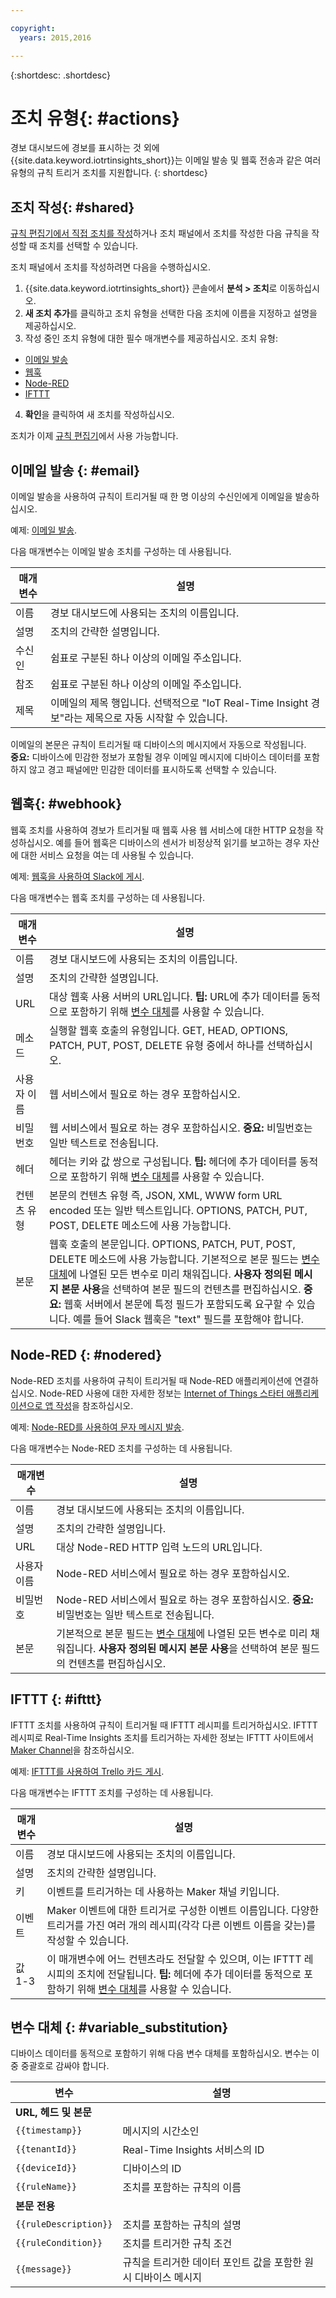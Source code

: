 ```yaml
---

copyright:
  years: 2015,2016

---
```


{:shortdesc: .shortdesc}

# 조치 유형{: #actions}

경보 대시보드에 경보를 표시하는 것 외에 {{site.data.keyword.iotrtinsights_short}}는 이메일 발송 및 웹훅 전송과 같은 여러 유형의 규칙 트리거 조치를 지원합니다.
{: shortdesc}

## 조치 작성{: #shared}
[규칙 편집기에서 직접 조치를 작성](rules.html "규칙 작성")하거나 조치 패널에서 조치를 작성한 다음 규칙을 작성할 때 조치를 선택할 수 있습니다. 

조치 패널에서 조치를 작성하려면 다음을 수행하십시오. 
1. {{site.data.keyword.iotrtinsights_short}} 콘솔에서 **분석 > 조치**로 이동하십시오. 
2. **새 조치 추가**를 클릭하고 조치 유형을 선택한 다음 조치에 이름을 지정하고 설명을 제공하십시오. 
3. 작성 중인 조치 유형에 대한 필수 매개변수를 제공하십시오.
조치 유형:  
 - [이메일 발송](#email "이메일 발송")
 - [웹훅](#webhook "웹훅")
 - [Node-RED](#nodered "Node-RED")
 - [IFTTT](#ifttt "IFTTT")
4. **확인**을 클릭하여 새 조치를 작성하십시오. 

조치가 이제 [규칙 편집기](rules.html#rules "규칙 편집기")에서 사용 가능합니다. 



## 이메일 발송 {: #email}
이메일 발송을 사용하여 규칙이 트리거될 때 한 명 이상의 수신인에게 이메일을 발송하십시오. 

예제: [이메일 발송](action_examples.html#emailex).

다음 매개변수는 이메일 발송 조치를 구성하는 데 사용됩니다. 

매개변수 | 설명
---|---
이름 | 경보 대시보드에 사용되는 조치의 이름입니다.
설명 | 조치의 간략한 설명입니다.
수신인 | 쉼표로 구분된 하나 이상의 이메일 주소입니다.
참조 | 쉼표로 구분된 하나 이상의 이메일 주소입니다.
제목 | 이메일의 제목 행입니다. 선택적으로 "IoT Real-Time Insight 경보"라는 제목으로 자동 시작할 수 있습니다.

이메일의 본문은 규칙이 트리거될 때 디바이스의 메시지에서 자동으로 작성됩니다.   
**중요:** 디바이스에 민감한 정보가 포함될 경우 이메일 메시지에 디바이스 데이터를 포함하지 않고 경고 패널에만 민감한 데이터를 표시하도록 선택할 수 있습니다. 


## 웹훅{: #webhook}
웹훅 조치를 사용하여 경보가 트리거될 때 웹훅 사용 웹 서비스에 대한 HTTP 요청을 작성하십시오. 예를 들어 웹훅은 디바이스의 센서가 비정상적 읽기를 보고하는 경우 자산에 대한 서비스 요청을 여는 데 사용될 수 있습니다. 

예제: [웹훅을 사용하여 Slack에 게시](action_examples.html#webhookex).

다음 매개변수는 웹훅 조치를 구성하는 데 사용됩니다. 

매개변수 | 설명
---|---
이름 | 경보 대시보드에 사용되는 조치의 이름입니다.
설명 | 조치의 간략한 설명입니다.
URL | 대상 웹훅 사용 서버의 URL입니다. **팁:** URL에 추가 데이터를 동적으로 포함하기 위해 [변수 대체](#variable_substitution)를 사용할 수 있습니다.
메소드 | 실행할 웹훅 호출의 유형입니다. GET, HEAD, OPTIONS, PATCH, PUT, POST, DELETE 유형 중에서 하나를 선택하십시오.
사용자 이름 | 웹 서비스에서 필요로 하는 경우 포함하십시오.
비밀번호 | 웹 서비스에서 필요로 하는 경우 포함하십시오. **중요:** 비밀번호는 일반 텍스트로 전송됩니다.
헤더 | 헤더는 키와 값 쌍으로 구성됩니다. **팁:** 헤더에 추가 데이터를 동적으로 포함하기 위해 [변수 대체](#variable_substitution)를 사용할 수 있습니다.
컨텐츠 유형 | 본문의 컨텐츠 유형 즉, JSON, XML, WWW form URL encoded 또는 일반 텍스트입니다. OPTIONS, PATCH, PUT, POST, DELETE 메소드에 사용 가능합니다.
본문 | 웹훅 호출의 본문입니다. OPTIONS, PATCH, PUT, POST, DELETE 메소드에 사용 가능합니다. 기본적으로 본문 필드는 [변수 대체](#variable_substitution)에 나열된 모든 변수로 미리 채워집니다. **사용자 정의된 메시지 본문 사용**을 선택하여 본문 필드의 컨텐츠를 편집하십시오. **중요:** 웹훅 서버에서 본문에 특정 필드가 포함되도록 요구할 수 있습니다. 예를 들어 Slack 웹훅은 "text" 필드를 포함해야 합니다.    



## Node-RED {: #nodered}
Node-RED 조치를 사용하여 규칙이 트리거될 때 Node-RED 애플리케이션에 연결하십시오. Node-RED 사용에 대한 자세한 정보는 [Internet of Things 스타터 애플리케이션으로 앱 작성](https://www.ng.bluemix.net/docs/starters/IoT/iot500.html#iot500)을 참조하십시오.

예제: [Node-RED를 사용하여 문자 메시지 발송](action_examples.html#noderedex).

다음 매개변수는 Node-RED 조치를 구성하는 데 사용됩니다.

매개변수 | 설명
---|---
이름 | 경보 대시보드에 사용되는 조치의 이름입니다.
설명 | 조치의 간략한 설명입니다.
URL | 대상 Node-RED HTTP 입력 노드의 URL입니다. 
사용자 이름 | Node-RED 서비스에서 필요로 하는 경우 포함하십시오.
비밀번호 | Node-RED 서비스에서 필요로 하는 경우 포함하십시오. **중요:** 비밀번호는 일반 텍스트로 전송됩니다.
본문 | 기본적으로 본문 필드는 [변수 대체](#variable_substitution)에 나열된 모든 변수로 미리 채워집니다. **사용자 정의된 메시지 본문 사용**을 선택하여 본문 필드의 컨텐츠를 편집하십시오.

## IFTTT {: #ifttt}
IFTTT 조치를 사용하여 규칙이 트리거될 때 IFTTT 레시피를 트리거하십시오. IFTTT 레시피로 Real-Time Insights 조치를 트리거하는 자세한 정보는 IFTTT 사이트에서 [Maker Channel](https://ifttt.com/maker)을 참조하십시오. 

예제: [IFTTT를 사용하여 Trello 카드 게시](action_examples.html#iftttex).

다음 매개변수는 IFTTT 조치를 구성하는 데 사용됩니다. 

매개변수 | 설명
---|---
이름 | 경보 대시보드에 사용되는 조치의 이름입니다.
설명 | 조치의 간략한 설명입니다.
키 | 이벤트를 트리거하는 데 사용하는 Maker 채널 키입니다.
이벤트 | Maker 이벤트에 대한 트리거로 구성한 이벤트 이름입니다. 다양한 트리거를 가진 여러 개의 레시피(각각 다른 이벤트 이름을 갖는)를 작성할 수 있습니다.
값 1-3 | 이 매개변수에 어느 컨텐츠라도 전달할 수 있으며, 이는 IFTTT 레시피의 조치에 전달됩니다. **팁:** 헤더에 추가 데이터를 동적으로 포함하기 위해 [변수 대체](#variable_substitution)를 사용할 수 있습니다.

## 변수 대체 {: #variable_substitution}
디바이스 데이터를 동적으로 포함하기 위해 다음 변수 대체를 포함하십시오. 변수는 이중 중괄호로 감싸야 합니다. 

변수 | 설명
---|---
**URL, 헤드 및 본문** |
`{{timestamp}}` | 메시지의 시간소인
`{{tenantId}}` | Real-Time Insights 서비스의 ID
`{{deviceId}}` | 디바이스의 ID
`{{ruleName}}` | 조치를 포함하는 규칙의 이름
**본문 전용**  |
`{{ruleDescription}}`| 조치를 포함하는 규칙의 설명
`{{ruleCondition}}` | 조치를 트리거한 규칙 조건
`{{message}}` | 규칙을 트리거한 데이터 포인트 값을 포함한 원시 디바이스 메시지
